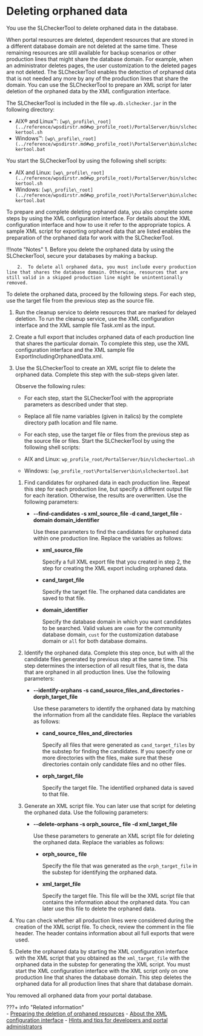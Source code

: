 # Deleting orphaned data

You use the SLCheckerTool to delete orphaned data in the database.

When portal resources are deleted, dependent resources that are stored in a different database domain are not deleted at the same time. These remaining resources are still available for backup scenarios or other production lines that might share the database domain. For example, when an administrator deletes pages, the user customization to the deleted pages are not deleted. The SLCheckerTool enables the detection of orphaned data that is not needed any more by any of the production lines that share the domain. You can use the SLCheckerTool to prepare an XML script for later deletion of the orphaned data by the XML configuration interface.

The SLCheckerTool is included in the file `wp.db.slchecker.jar` in the following directory:

-   AIX® and Linux™: `[wp\_profile\_root](../reference/wpsdirstr.md#wp_profile_root)/PortalServer/bin/slcheckertool.sh`
-   Windows™: `[wp\_profile\_root](../reference/wpsdirstr.md#wp_profile_root)\PortalServer\bin\slcheckertool.bat`

You start the SLCheckerTool by using the following shell scripts:

-   AIX and Linux: `[wp\_profile\_root](../reference/wpsdirstr.md#wp_profile_root)/PortalServer/bin/slcheckertool.sh`
-   Windows: `[wp\_profile\_root](../reference/wpsdirstr.md#wp_profile_root)\PortalServer\bin\slcheckertool.bat`

To prepare and complete deleting orphaned data, you also complete some steps by using the XML configuration interface. For details about the XML configuration interface and how to use it refer to the appropriate topics. A sample XML script for exporting orphaned data that are listed enables the preparation of the orphaned data for work with the SLCheckerTool.

!!!note "Notes"
        1.  Before you delete the orphaned data by using the SLCheckerTool, secure your databases by making a backup.
    
        2.  To delete all orphaned data, you must include every production line that shares the database domain. Otherwise, resources that are still valid in a skipped production line might be unintentionally removed.

To delete the orphaned data, proceed by the following steps. For each step, use the target file from the previous step as the source file.

1.  Run the cleanup service to delete resources that are marked for delayed deletion. To run the cleanup service, use the XML configuration interface and the XML sample file Task.xml as the input.

2.  Create a full export that includes orphaned data of each production line that shares the particular domain. To complete this step, use the XML configuration interface and the XML sample file ExportIncludingOrphanedData.xml.

3.  Use the SLCheckerTool to create an XML script file to delete the orphaned data. Complete this step with the sub-steps given later.

    Observe the following rules:

    -   For each step, start the SLCheckerTool with the appropriate parameters as described under that step.
    -   Replace all file name variables (given in italics) by the complete directory path location and file name.
    -   For each step, use the target file or files from the previous step as the source file or files.
    Start the SLCheckerTool by using the following shell scripts:


    -   AIX and Linux: `wp_profile_root/PortalServer/bin/slcheckertool.sh`
    -   Windows: `[wp_profile_root\PortalServer\bin\slcheckertool.bat`
    
    1.  Find candidates for orphaned data in each production line. Repeat this step for each production line, but specify a different output file for each iteration. Otherwise, the results are overwritten. Use the following parameters:

        -   **--find-candidates -s xml_source_file -d cand_target_file -domain domain_identifier**

            Use these parameters to find the candidates for orphaned data within one production line. Replace the variables as follows:

            -   **xml_source_file**

                Specify a full XML export file that you created in step 2, the step for creating the XML export including orphaned data.

            -   **cand_target_file**

                Specify the target file. The orphaned data candidates are saved to that file.

            -   **domain_identifier**

                Specify the database domain in which you want candidates to be searched. Valid values are `comm` for the community database domain, `cust` for the customization database domain or `all` for both database domains.

    2.  Identify the orphaned data. Complete this step once, but with all the candidate files generated by previous step at the same time. This step determines the intersection of all result files, that is, the data that are orphaned in all production lines. Use the following parameters:

        -   **--identify-orphans -s cand_source_files_and_directories -dorph_target_file**

            Use these parameters to identify the orphaned data by matching the information from all the candidate files. Replace the variables as follows:

            -   **cand_source_files_and_directories**

                Specify all files that were generated as `cand_target_files` by the substep for finding the candidates. If you specify one or more directories with the files, make sure that these directories contain only candidate files and no other files.

            -   **orph_target_file**

                Specify the target file. The identified orphaned data is saved to that file.

    3.  Generate an XML script file. You can later use that script for deleting the orphaned data. Use the following parameters:

        -   **--delete-orphans -s orph_source_ file -d xml_target_file**

            Use these parameters to generate an XML script file for deleting the orphaned data. Replace the variables as follows:

            -   **orph_source_ file**

                Specify the file that was generated as the `orph_target_file` in the substep for identifying the orphaned data.

            -   **xml_target_file**

                Specify the target file. This file will be the XML script file that contains the information about the orphaned data. You can later use this file to delete the orphaned data.

4.  You can check whether all production lines were considered during the creation of the XML script file. To check, review the comment in the file header. The header contains information about all full exports that were used.

5.  Delete the orphaned data by starting the XML configuration interface with the XML script that you obtained as the `xml_target_file` with the orphaned data in the substep for generating the XML script. You must start the XML configuration interface with the XML script only on one production line that shares the database domain. This step deletes the orphaned data for all production lines that share that database domain.

You removed all orphaned data from your portal database.

???+ info "Related information"  
    -   [Preparing the deletion of orphaned resources](../../../deployment/manage/portal_admin_tools/xml_config_interface/working_xml_config_interface/using_xml_config_cmd_line/adxmltsk_del_orphan_res.md)
    -   [About the XML configuration interface](../../../deployment/manage/portal_admin_tools/xml_config_interface/adxmlabt.md)
    -   [Hints and tips for developers and portal administrators](../../../build_sites/tagging_rating/hints_tips_tag_rate/tag_rate_ref_hintip_4admins.md)

